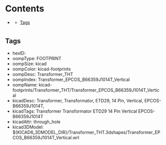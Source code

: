



Contents
========

* [](#)
	* [Tags](#tags)

# 

## Tags

- hexID: 
- oompType: FOOTPRINT
- oompSize: kicad
- oompColor: kicad-footprints
- oompDesc: Transformer_THT
- oompIndex: Transformer_EPCOS_B66359J1014T_Vertical
- oompName: kicad-footprints/Transformer_THT/Transformer_EPCOS_B66359J1014T_Vertical
- kicadDesc: Transformer, Transformator, ETD29, 14 Pin, Vertical, EPCOS-B66359J1014T,
- kicadTags: Transformer Transformator ETD29 14 Pin Vertical EPCOS-B66359J1014T
- kicadAttr: through_hole
- kicad3DModel: ${KICAD6_3DMODEL_DIR}/Transformer_THT.3dshapes/Transformer_EPCOS_B66359J1014T_Vertical.wrl
